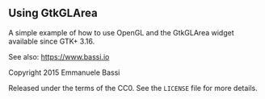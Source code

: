 ## Using GtkGLArea

A simple example of how to use OpenGL and the GtkGLArea widget available
since GTK+ 3.16.

See also: https://www.bassi.io

Copyright 2015  Emmanuele Bassi

Released under the terms of the CC0. See the `LICENSE` file for more details.
